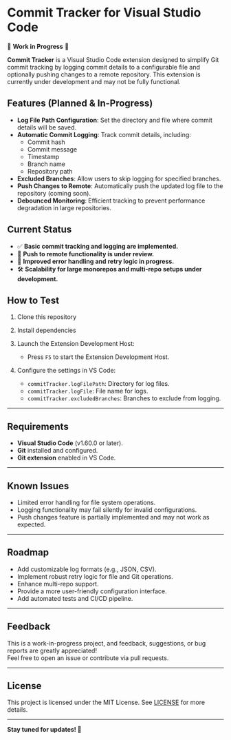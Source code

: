 # Commit Tracker for Visual Studio Code  
🚧 **Work in Progress** 🚧  

**Commit Tracker** is a Visual Studio Code extension designed to simplify Git commit tracking by logging commit details to a configurable file and optionally pushing changes to a remote repository. This extension is currently under development and may not be fully functional.  

## Features (Planned & In-Progress)  
- **Log File Path Configuration**: Set the directory and file where commit details will be saved.  
- **Automatic Commit Logging**: Track commit details, including:  
  - Commit hash  
  - Commit message  
  - Timestamp  
  - Branch name  
  - Repository path  
- **Excluded Branches**: Allow users to skip logging for specified branches.  
- **Push Changes to Remote**: Automatically push the updated log file to the repository (coming soon).  
- **Debounced Monitoring**: Efficient tracking to prevent performance degradation in large repositories.  

## Current Status  
- ✅ **Basic commit tracking and logging are implemented.**  
- 🔧 **Push to remote functionality is under review.**  
- 🚧 **Improved error handling and retry logic in progress.**  
- 🛠️ **Scalability for large monorepos and multi-repo setups under development.**  

## How to Test  

1. Clone this repository
2. Install dependencies
3. Launch the Extension Development Host:  
   - Press `F5` to start the Extension Development Host.  

4. Configure the settings in VS Code:  
   - `commitTracker.logFilePath`: Directory for log files.  
   - `commitTracker.logFile`: File name for logs.  
   - `commitTracker.excludedBranches`: Branches to exclude from logging.  

---

## Requirements  
- **Visual Studio Code** (v1.60.0 or later).  
- **Git** installed and configured.  
- **Git extension** enabled in VS Code.  

---

## Known Issues  
- Limited error handling for file system operations.  
- Logging functionality may fail silently for invalid configurations.  
- Push changes feature is partially implemented and may not work as expected.  

---

## Roadmap  
- Add customizable log formats (e.g., JSON, CSV).  
- Implement robust retry logic for file and Git operations.  
- Enhance multi-repo support.  
- Provide a more user-friendly configuration interface.  
- Add automated tests and CI/CD pipeline.  

---

## Feedback  
This is a work-in-progress project, and feedback, suggestions, or bug reports are greatly appreciated!  
Feel free to open an issue or contribute via pull requests.  

---

## License  
This project is licensed under the MIT License. See [LICENSE](./LICENSE) for more details.  

---

**Stay tuned for updates! 🚀**  
